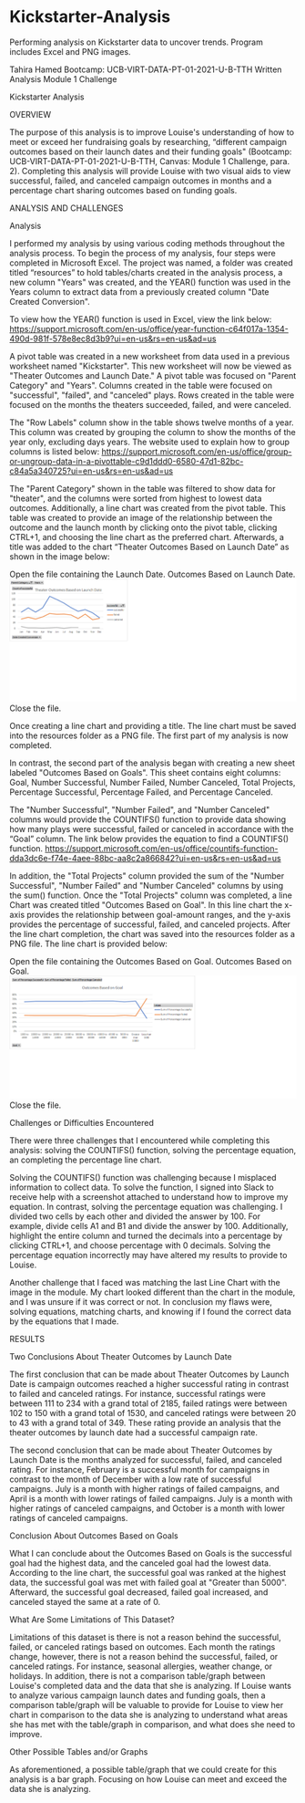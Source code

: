 # Kickstarter-Analysis
Performing analysis on Kickstarter data to uncover trends. Program includes Excel and PNG images.
 
Tahira Hamed 
Bootcamp: UCB-VIRT-DATA-PT-01-2021-U-B-TTH 
Written Analysis 
Module 1 Challenge 

Kickstarter Analysis

OVERVIEW

The purpose of this analysis is to improve Louise's understanding of how to meet or exceed her fundraising goals by researching, “different campaign outcomes based on their launch dates and their funding goals" (Bootcamp: UCB-VIRT-DATA-PT-01-2021-U-B-TTH, Canvas: Module 1 Challenge, para. 2). Completing this analysis will provide Louise with two visual aids to view successful, failed, and canceled campaign outcomes in months and a percentage chart sharing outcomes based on funding goals. 

ANALYSIS AND CHALLENGES 

Analysis

I performed my analysis by using various coding methods throughout the analysis process. To begin the process of my analysis, four steps were completed in Microsoft Excel. The project was named, a folder was created titled “resources” to hold tables/charts created in the analysis process, a new column "Years" was created, and the YEAR() function was used in the Years column to extract data from a previously created column "Date Created Conversion". 

To view how the YEAR() function is used in Excel, view the link below: 
https://support.microsoft.com/en-us/office/year-function-c64f017a-1354-490d-981f-578e8ec8d3b9?ui=en-us&rs=en-us&ad=us 

A pivot table was created in a new worksheet from data used in a previous worksheet named "Kickstarter". This new worksheet will now be viewed as "Theater Outcomes and Launch Date." A pivot table was focused on "Parent Category" and "Years". Columns created in the table were focused on "successful", "failed", and "canceled" plays. Rows created in the table were focused on the months the theaters succeeded, failed, and were canceled.

The "Row Labels" column show in the table shows twelve months of a year. This column was created by grouping the column to show the months of the year only, excluding days years. The website used to explain how to group columns is listed below: 
https://support.microsoft.com/en-us/office/group-or-ungroup-data-in-a-pivottable-c9d1ddd0-6580-47d1-82bc-c84a5a340725?ui=en-us&rs=en-us&ad=us 

The "Parent Category" shown in the table was filtered to show data for "theater", and the columns were sorted from highest to lowest data outcomes. Additionally, a line chart was created from the pivot table. This table was created to provide an image of the relationship between the outcome and the launch month by clicking onto the pivot table, clicking CTRL+1, and choosing the line chart as the preferred chart. Afterwards, a title was added to the chart “Theater Outcomes Based on Launch Date” as shown in the image below: 

Open the file containing the Launch Date.
Outcomes Based on Launch Date.
![Theater Outcomes Based on Launch Date](./Theater_Outcomes_vs_Launch.png)
Close the file. 

Once creating a line chart and providing a title. The line chart must be saved into the resources folder as a PNG file. The first part of my analysis is now completed.  

In contrast, the second part of the analysis began with creating a new sheet labeled "Outcomes Based on Goals". This sheet contains eight columns: Goal, Number Successful, Number Failed, Number Canceled, Total Projects, Percentage Successful, Percentage Failed, and Percentage Canceled. 

The "Number Successful", "Number Failed", and "Number Canceled" columns would provide the COUNTIFS() function to provide data showing how many plays were successful, failed or canceled in accordance with the “Goal” column. The link below provides the equation to find a COUNTIFS() function. 
https://support.microsoft.com/en-us/office/countifs-function-dda3dc6e-f74e-4aee-88bc-aa8c2a866842?ui=en-us&rs=en-us&ad=us  

In addition, the "Total Projects" column provided the sum of the "Number Successful", "Number Failed" and "Number Canceled" columns by using the sum() function. Once the "Total Projects" column was completed, a line Chart was created titled "Outcomes Based on Goal". In this line chart the x-axis provides the relationship between goal-amount ranges, and the y-axis provides the percentage of successful, failed, and canceled projects. After the line chart completion, the chart was saved into the resources folder as a PNG file. The line chart is provided below: 

Open the file containing the Outcomes Based on Goal.
Outcomes Based on Goal.
![Outcomes Based on Goal](./Outcomes_vs_Goals.png)
Close the file. 

Challenges or Difficulties Encountered 

There were three challenges that I encountered while completing this analysis: solving the COUNTIFS() function, solving the percentage equation, an completing the percentage line chart.  

Solving the COUNTIFS() function was challenging because I misplaced information to collect data. To solve the function, I signed into Slack to receive help with a screenshot attached to understand how to improve my equation. In contrast, solving the percentage equation was challenging. I divided two cells by each other and divided the answer by 100. For example, divide cells A1 and B1 and divide the answer by 100. Additionally, highlight the entire column and turned the decimals into a percentage by clicking CTRL+1, and choose percentage with 0 decimals. Solving the percentage equation incorrectly may have altered my results to provide to Louise. 

Another challenge that I faced was matching the last Line Chart with the image in the module. My chart looked different than the chart in the module, and I was unsure if it was correct or not. In conclusion my flaws were, solving equations, matching charts, and knowing if I found the correct data by the equations that I made.  

RESULTS 

Two Conclusions About Theater Outcomes by Launch Date   

The first conclusion that can be made about Theater Outcomes by Launch Date is campaign outcomes reached a higher successful rating in contrast to failed and canceled ratings. For instance, successful ratings were between 111 to 234 with a grand total of 2185, failed ratings were between 102 to 150 with a grand total of 1530, and canceled ratings were between 20 to 43 with a grand total of 349. These rating provide an analysis that the theater outcomes by launch date had a successful campaign rate. 

The second conclusion that can be made about Theater Outcomes by Launch Date is the months analyzed for successful, failed, and canceled rating. For instance, February is a successful month for campaigns in contrast to the month of December with a low rate of successful campaigns. July is a month with higher ratings of failed campaigns, and April is a month with lower ratings of failed campaigns. July is a month with higher ratings of canceled campaigns, and October is a month with lower ratings of canceled campaigns. 

Conclusion About Outcomes Based on Goals  

What I can conclude about the Outcomes Based on Goals is the successful goal had the highest data, and the canceled goal had the lowest data. According to the line chart, the successful goal was ranked at the highest data, the successful goal was met with failed goal at "Greater than 5000". Afterward, the successful goal decreased, failed goal increased, and canceled stayed the same at a rate of 0. 

What Are Some Limitations of This Dataset?  

Limitations of this dataset is there is not a reason behind the successful, failed, or canceled ratings based on outcomes. Each month the ratings change, however, there is not a reason behind the successful, failed, or canceled ratings. For instance, seasonal allergies, weather change, or holidays. In addition, there is not a comparison table/graph between Louise's completed data and the data that she is analyzing. If Louise wants to analyze various campaign launch dates and funding goals, then a comparison table/graph will be valuable to provide for Louise to view her chart in comparison to the data she is analyzing to understand what areas she has met with the table/graph in comparison, and what does she need to improve. 

Other Possible Tables and/or Graphs 

As aforementioned, a possible table/graph that we could create for this analysis is a bar graph. Focusing on how Louise can meet and exceed the data she is analyzing. 

 

 
